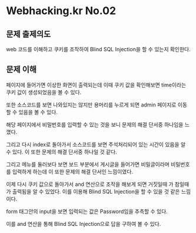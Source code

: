 # Webhacking.kr No.02

## 문제 출제의도

web 코드를 이해하고 쿠키를 조작하여 Blind SQL Injection을 할 수 있는지 확인한다.

## 문제 이해

페이지에 들어가면 이상한 화면이 출력되는데 이때 쿠키 값을 확인해보면 time이라는 쿠키 값이 생성되었음을 볼 수 있다.

또한 소스코드를 보면 나와있지는 않지만 용머리를 누르게 되면 admin 페이지로 이동할 수 있음을 볼 수 있다.

해당 페이지에서 비밀번호를 입력할 수 있는 것을 보니 문제의 해결 단서중 하나임을 느꼈다.

그리고 다시 index로 돌아가서 소스코드를 보면 주석처리되어 있는 시간이 있음을 알 수 있다. 이 또한 문제의 해결 단서중 하나일 것 같다.

그리고 메뉴를 둘러보다 보면 보드 부분에서 게시글을 들어가면 비밀글이라며 비밀번호를 입력하게 하는데 이 또한 문제의 해결 단서인 느낌이였다.

이제 다시 쿠키 값으로 돌아가서 and 연산으로 조작을 해보게 되면 거짓일때 <!--2070-01-01 09:00:00-->가 참일때 <!--2070-01-01 09:00:01-->가 출력됨을 알 수 있었다. 이를 이용해 Blind SQL Injection을 할 수 있을 것 같은 느낌이다.

form 태그안의 input을 보면 입력되는 값은 Password임을 추측할 수 있다.

이를 and 연산을 통해 Blind SQL Injection으로 답을 구하여 볼 수 있다.